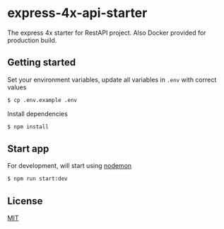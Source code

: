# express-4x-api-starter


The express 4x starter for RestAPI project. Also Docker provided for production build.

## Getting started

Set your environment variables, update all variables in `.env` with correct values

```bash
$ cp .env.example .env
```

Install dependencies

```bash
$ npm install
```

## Start app

For development, will start using [nodemon](https://nodemon.io/)

```bash
$ npm run start:dev
```


## License

[MIT](LICENSE.md)